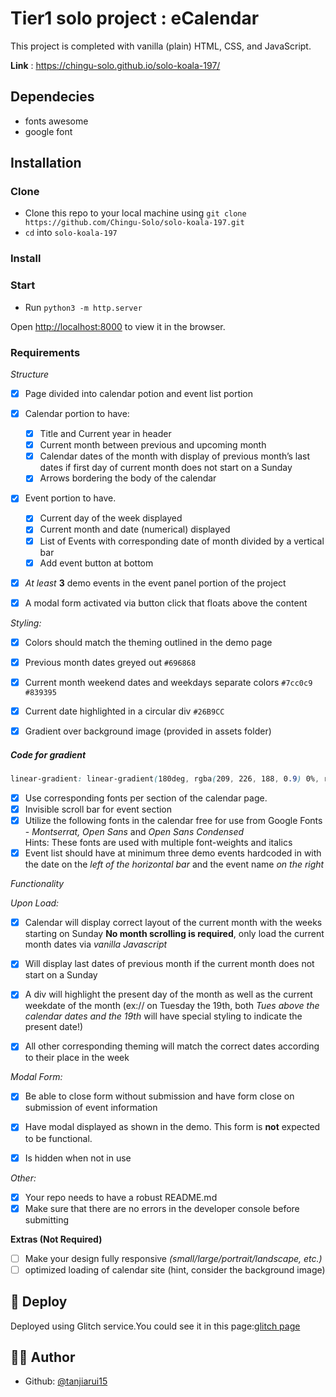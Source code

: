 # Tier1 solo project : eCalendar

This project is completed with vanilla (plain) HTML, CSS, and JavaScript. 

**Link** : https://chingu-solo.github.io/solo-koala-197/

## Dependecies

- fonts awesome
- google font

## Installation

### Clone

- Clone this repo to your local machine using `git clone https://github.com/Chingu-Solo/solo-koala-197.git`
- `cd` into `solo-koala-197`

### Install

### Start

- Run `python3 -m http.server`

Open [http://localhost:8000](http://localhost:8000) to view it in the browser.

### Requirements

*Structure*

- [x] Page divided into calendar potion and event list portion

- [x] Calendar portion to have:  

  - [x] Title and Current year in header  
  - [x] Current month between previous and upcoming month 
  - [x] Calendar dates of the month with display of previous month’s last dates if first day of current month does not start on a Sunday 
  - [x] Arrows bordering the body of the calendar 

- [x] Event portion to have.

  - [x]  Current day of the week displayed  
  - [x]  Current month and date (numerical) displayed  
  - [x]  List of Events with corresponding date of month divided by a vertical bar  
  - [x]  Add event button at bottom 

- [x] *At least* **3** demo events in the event panel portion of the project 

- [x] A modal form activated via button click that floats above the content

*Styling:*

- [x] Colors should match the theming outlined in the demo page 

 - [x] Previous month dates greyed out  `#696868`
 - [x] Current month weekend dates and weekdays separate colors `#7cc0c9` `#839395`
 - [x] Current date highlighted in a circular div `#26B9CC`
 - [x] Gradient over background image (provided in assets folder)

 ##### Code for gradient
 ```css
 linear-gradient: linear-gradient(180deg, rgba(209, 226, 188, 0.9) 0%, rgba(255, 255, 255, 0) 100%), rgba(160, 236, 247, 0.5);
 ```

- [x] Use corresponding fonts per section of the calendar page. 
- [x] Invisible scroll bar for event section
- [x] Utilize the following fonts in the calendar free for use from Google Fonts - *Montserrat, Open Sans* and *Open Sans Condensed*  
      Hints: These fonts are used with multiple font-weights and italics
- [x] Event list should have at minimum three demo events hardcoded in with the date on the *left of the horizontal bar* and the event name *on the right*

*Functionality*

*Upon Load:*

- [x] Calendar will display correct layout of the current month with the weeks starting on Sunday **No month scrolling is required**, only load the current month dates via *vanilla Javascript*
- [x] Will display last dates of previous month if the current month does not start on a Sunday 
- [x] A div will highlight the present day of the month as well as the current weekdate of the month (ex:// on Tuesday the 19th, both *Tues above the calendar dates and the 19th* will have special styling to indicate the present date!)
- [x] All other corresponding theming will match the correct dates according to their place in the week


*Modal Form:*

- [x] Be able to close form without submission and have form close on submission of event information
- [x] Have modal displayed as shown in the demo. This form is **not** expected to be functional.
- [x] Is hidden when not in use


*Other:*

- [x] Your repo needs to have a robust README.md
- [x] Make sure that there are no errors in the developer console before submitting

**Extras (Not Required)**

- [ ] Make your design fully responsive *(small/large/portrait/landscape, etc.)*
- [ ] optimized loading of calendar site (hint, consider the background image)

## 🚀 Deploy

Deployed using Glitch service.You could see it in this page:[glitch page](https://deluxe-flashy-backbone.glitch.me/)

## 🧝‍♂️ Author

- Github: [@tanjiarui15](https://github.com/tanjiarui15)
